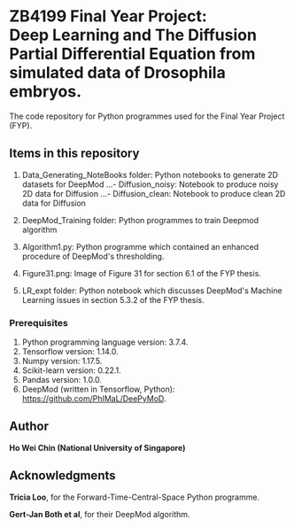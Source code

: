 # ZB4199 Final Year Project: <br/> Deep Learning and The Diffusion Partial Differential Equation from simulated data of Drosophila embryos.

The code repository for Python programmes used for the Final Year Project (FYP).

## Items in this repository

1. Data_Generating_NoteBooks folder: Python notebooks to generate 2D datasets for DeepMod
  ...- Diffusion_noisy: Notebook to produce noisy 2D data for Diffusion
  ...- Diffusion_clean: Notebook to produce clean 2D data for Diffusion

2. DeepMod_Training folder: Python programmes to train Deepmod algorithm
3. Algorithm1.py: Python programme which contained an enhanced procedure of DeepMod's thresholding.
4. Figure31.png: Image of Figure 31 for section 6.1 of the FYP thesis.
5. LR_expt folder: Python notebook which discusses DeepMod's Machine Learning issues in section 5.3.2 of the FYP thesis.

### Prerequisites

1. Python programming language version: 3.7.4.
2. Tensorflow version: 1.14.0.
3. Numpy version: 1.17.5.
4. Scikit-learn version: 0.22.1.
5. Pandas version: 1.0.0.
6. DeepMod (written in Tensorflow, Python): https://github.com/PhIMaL/DeePyMoD. 

## Author

**Ho Wei Chin (National University of Singapore)** 


## Acknowledgments

**Tricia Loo**, for the Forward-Time-Central-Space Python programme.

**Gert-Jan Both et al**, for their DeepMod algorithm.

